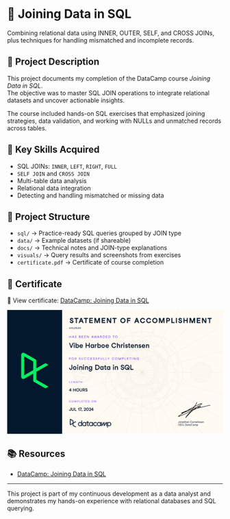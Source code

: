 # 🔗 Joining Data in SQL  
Combining relational data using INNER, OUTER, SELF, and CROSS JOINs, plus techniques for handling mismatched and incomplete records.

## 🧠 Project Description  
This project documents my completion of the DataCamp course *Joining Data in SQL*.  
The objective was to master SQL JOIN operations to integrate relational datasets and uncover actionable insights.

The course included hands-on SQL exercises that emphasized joining strategies, data validation, and working with NULLs and unmatched records across tables.

## 🧰 Key Skills Acquired  
- SQL JOINs: `INNER`, `LEFT`, `RIGHT`, `FULL`  
- `SELF JOIN` and `CROSS JOIN`  
- Multi-table data analysis  
- Relational data integration  
- Detecting and handling mismatched or missing data  

## 📁 Project Structure  
- `sql/` → Practice-ready SQL queries grouped by JOIN type  
- `data/` → Example datasets (if shareable)  
- `docs/` → Technical notes and JOIN-type explanations  
- `visuals/` → Query results and screenshots from exercises  
- `certificate.pdf` → Certificate of course completion


## 📄 Certificate

🔗 View certificate: [DataCamp: Joining Data in SQL](https://www.datacamp.com/statement-of-accomplishment/course/3d78541dca3375aba630b95f0fe8e01ee0112f4c?raw=1)

![Joining Data in SQL](https://github.com/VibeHarboe/Joining-Data-in-SQL/blob/8c550ad556af45bb14591e69105d8ff75c5ca72f/visuals/Joining%20Data%20in%20SQL.png "Joining Data in SQL")


## 📚 Resources

- [DataCamp: Joining Data in SQL](https://www.datacamp.com/courses/joining-data-in-sql)

---

This project is part of my continuous development as a data analyst and demonstrates my hands-on experience with relational databases and SQL querying.
